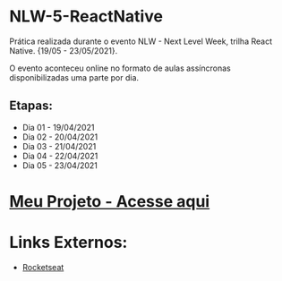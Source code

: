 # NLW-5-ReactNative
 
Prática realizada durante o evento NLW - Next Level Week, trilha React Native. {19/05 - 23/05/2021}.

O evento aconteceu online no formato de aulas assíncronas disponibilizadas uma parte por dia.

## Etapas:
- Dia 01 - 19/04/2021
- Dia 02 - 20/04/2021
- Dia 03 - 21/04/2021
- Dia 04 - 22/04/2021
- Dia 05 - 23/04/2021

# [Meu Projeto - Acesse aqui]('./plantmanager')

# Links Externos:
- [Rocketseat](https://rocketseat.com.br/)

